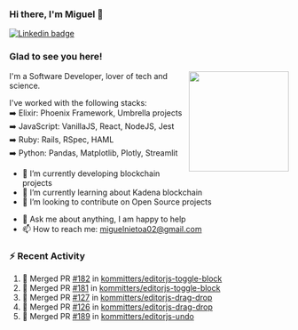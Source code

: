 ### Hi there, I'm Miguel 👋

<a href="https://linkedin.com/in/miguelnietoa/" target="_blank" rel="noopener noreferrer">
  <img src="https://img.shields.io/badge/-LinkedIn-0e76a8?style=flat-square&logo=Linkedin&logoColor=white" alt="Linkedin badge">
</a>
<!-- [![Website Badge](https://img.shields.io/badge/Website-3b5998?style=flat-square&logo=google-chrome&logoColor=white)](#notavailablenow#) 

<img src="https://i.imgur.com/tbrLrt5.gif" width=400 alt="Coding GIF" align="right"/>
-->


### Glad to see you here!
<a href="https://github.com/miguelnietoa"><img src="https://github-readme-stats.vercel.app/api?username=miguelnietoa&show_icons=true&hide_border=true&count_private=true&include_all_commits=true&theme=tokyonight" height="180em" align="right"/></a>
I'm a Software Developer, lover of tech and science. 

I've worked with the following stacks:\
➡️ Elixir: Phoenix Framework, Umbrella projects\
➡️ JavaScript: VanillaJS, React, NodeJS, Jest\
➡️ Ruby: Rails, RSpec, HAML\
➡️ Python: Pandas, Matplotlib, Plotly, Streamlit

- 🔭 I’m currently developing blockchain projects
- 🌱 I’m currently learning about Kadena blockchain
- 👯 I’m looking to contribute on Open Source projects
<!-- 
- 😄 I just finished a Machine Learning course! 
- 🤔 I’m looking for help with ...
-->
- 💬 Ask me about anything, I am happy to help
- 📫 How to reach me: miguelnietoa02@gmail.com


### ⚡ Recent Activity

<!--START_SECTION:activity-->
1. 🎉 Merged PR [#182](https://github.com/kommitters/editorjs-toggle-block/pull/182) in [kommitters/editorjs-toggle-block](https://github.com/kommitters/editorjs-toggle-block)
2. 🎉 Merged PR [#181](https://github.com/kommitters/editorjs-toggle-block/pull/181) in [kommitters/editorjs-toggle-block](https://github.com/kommitters/editorjs-toggle-block)
3. 🎉 Merged PR [#127](https://github.com/kommitters/editorjs-drag-drop/pull/127) in [kommitters/editorjs-drag-drop](https://github.com/kommitters/editorjs-drag-drop)
4. 🎉 Merged PR [#126](https://github.com/kommitters/editorjs-drag-drop/pull/126) in [kommitters/editorjs-drag-drop](https://github.com/kommitters/editorjs-drag-drop)
5. 🎉 Merged PR [#189](https://github.com/kommitters/editorjs-undo/pull/189) in [kommitters/editorjs-undo](https://github.com/kommitters/editorjs-undo)
<!--END_SECTION:activity-->
